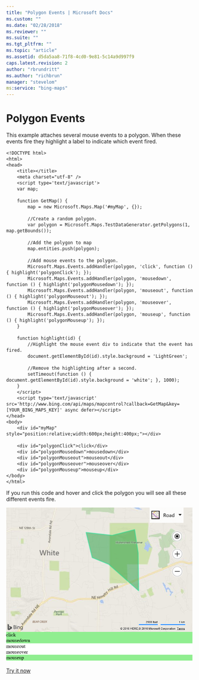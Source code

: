 ```yaml
---
title: "Polygon Events | Microsoft Docs"
ms.custom: ""
ms.date: "02/28/2018"
ms.reviewer: ""
ms.suite: ""
ms.tgt_pltfrm: ""
ms.topic: "article"
ms.assetid: d5da5aa8-71f8-4cd0-9e81-5c14a9d997f9
caps.latest.revision: 2
author: "rbrundritt"
ms.author: "richbrun"
manager: "stevelom"
ms:service: "bing-maps"
---
```

# Polygon Events
This example attaches several mouse events to a polygon. When these events fire they highlight a label to indicate which event fired. 

```
<!DOCTYPE html>
<html>
<head>
    <title></title>
    <meta charset="utf-8" />
	<script type='text/javascript'>
    var map;

    function GetMap() {
        map = new Microsoft.Maps.Map('#myMap', {});

        //Create a random polygon.
        var polygon = Microsoft.Maps.TestDataGenerator.getPolygons(1, map.getBounds());

        //Add the polygon to map
        map.entities.push(polygon);

        //Add mouse events to the polygon.
        Microsoft.Maps.Events.addHandler(polygon, 'click', function () { highlight('polygonClick'); });
        Microsoft.Maps.Events.addHandler(polygon, 'mousedown', function () { highlight('polygonMousedown'); });
        Microsoft.Maps.Events.addHandler(polygon, 'mouseout', function () { highlight('polygonMouseout'); });
        Microsoft.Maps.Events.addHandler(polygon, 'mouseover', function () { highlight('polygonMouseover'); });
        Microsoft.Maps.Events.addHandler(polygon, 'mouseup', function () { highlight('polygonMouseup'); });
    }

    function highlight(id) {
        //Highlight the mouse event div to indicate that the event has fired.
        document.getElementById(id).style.background = 'LightGreen';

        //Remove the highlighting after a second.
        setTimeout(function () { document.getElementById(id).style.background = 'white'; }, 1000);
    }
    </script>
    <script type='text/javascript' src='http://www.bing.com/api/maps/mapcontrol?callback=GetMap&key=[YOUR_BING_MAPS_KEY]' async defer></script>
</head>
<body>
    <div id="myMap" style="position:relative;width:600px;height:400px;"></div>

    <div id="polygonClick">click</div>
    <div id="polygonMousedown">mousedown</div>
    <div id="polygonMouseout">mouseout</div>
    <div id="polygonMouseover">mouseover</div>
    <div id="polygonMouseup">mouseup</div>
</body>
</html>
```

If you run this code and hover and click the polygon you will see all these different events fire.

![BMV8_PolygonEventsExample](../v8-web-control/media/bmv8-polygoneventsexample.png)

[Try it now](http://www.bing.com/api/maps/sdk/mapcontrol/isdk#polygonAllEvents+JS)